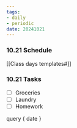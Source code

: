 ```yaml
---
tags:
- daily
- periodic
date: 20241021
---
```


### 10.21 Schedule
[[Class days templates#]]

### 10.21 Tasks 
- [ ] Groceries
- [ ] Laundry
- [ ] Homework

query
{ date }
